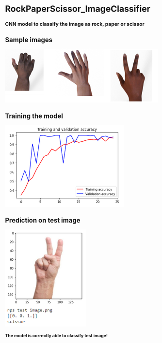 # RockPaperScissor_ImageClassifier
### CNN model to classify the image as rock, paper or scissor

## Sample images
![alt text](https://github.com/ravigupta5/RockPaperScissor_ImageClassifier/blob/master/rps_images.png?raw=true)


## Training the model
![alt text](https://github.com/ravigupta5/RockPaperScissor_ImageClassifier/blob/master/accuracy_curve.PNG?raw=true)


## Prediction on test image
![alt text](https://github.com/ravigupta5/RockPaperScissor_ImageClassifier/blob/master/prediction_on_testimage.PNG?raw=true)
#### The model is correctly able to classify test image!
